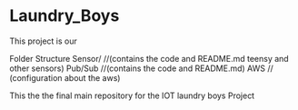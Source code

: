 # Laundry_Boys
This project is our 



Folder Structure 
Sensor/ //(contains the code and README.md teensy and other sensors)
Pub/Sub //(contains the code and README.md)
AWS // (configuration about the aws)

This the the final main repository for the IOT laundry boys Project
